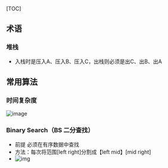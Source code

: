 [TOC]

## 术语

### 堆栈

- 入栈时是压入A、压入B、压入C，出栈则必须是出C、出B、出A

## 常用算法

### 时间复杂度

![image](https://tva1.sinaimg.cn/large/e6c9d24egy1h3b3tzai9tj21gl0u0gta.jpg)

### Binary Search（BS 二分查找）

- 前提 必须在有序数据中查找
- 方法：每次将范围[left right]分割成【left mid】[mid right]
- ![img](https://tva1.sinaimg.cn/large/e6c9d24egy1h38omdw8j5j217005wweq.jpg)